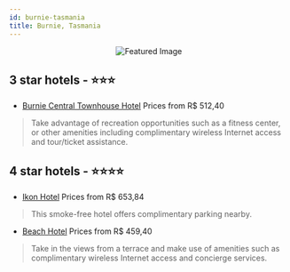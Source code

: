 ```yaml
---
id: burnie-tasmania
title: Burnie, Tasmania
---
```


<center><img src="https://i.travelapi.com/hotels/2000000/1060000/1056700/1056641/f7af09fc_z.jpg" alt="Featured Image" /></center>


##  3 star hotels - ⭐️⭐️⭐️

-    [Burnie Central Townhouse Hotel](https://us.hurb.com/hotels/burnie/burnie-central-townhouse-hotel-JNP-JP142547?cmp=18055) Prices from R$ 512,40
   > Take advantage of recreation opportunities such as a fitness center, or other amenities including complimentary wireless Internet access and tour/ticket assistance.

##  4 star hotels - ⭐️⭐️⭐️⭐️

-    [Ikon Hotel](https://us.hurb.com/hotels/burnie/ikon-hotel-JNP-JP580035?cmp=18055) Prices from R$ 653,84
   > This smoke-free hotel offers complimentary parking nearby.
-    [Beach Hotel](https://us.hurb.com/hotels/burnie/beach-hotel-JNP-JP00387Z?cmp=18055) Prices from R$ 459,40
   > Take in the views from a terrace and make use of amenities such as complimentary wireless Internet access and concierge services.
